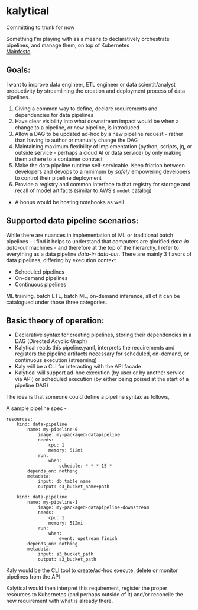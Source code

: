 # kalytical

Committing to trunk for now  

Something I'm playing with as a means to declaratively orchestrate pipelines, and manage them, on top of Kubernetes  
[Mainfesto](Manifesto.md)

## Goals:  
I want to improve data engineer, ETL engineer or data scientit/analyst productivity by streamlining the creation and deployment process of data pipelines.  
1) Giving a common way to define, declare requirements and dependencies for data pipelines  
2) Have clear visibility into what downstream impact would be when a change to a pipeline, or new pipeline, is introduced     
3) Allow a DAG to be updated ad-hoc by a new pipeline request - rather than having to author or manually change the DAG  
4) Maintaining maximum flexibility of implementation (python, scripts, jq, or outside service - perhaps a cloud AI or data service) by only making them adhere to a container contract  
5) Make the data pipeline runtime self-servicable. Keep friction between developers and devops to a minimum by *safely* empowering developers to control their pipeline deployment  
6) Provide a registry and common interface to that registry for storage and recall of model artifacts (similar to AWS's ``model`` catalog)  
* A bonus would be hosting notebooks as well

## Supported data pipeline scenarios:  
While there are nuances in implementation of ML or traditional batch pipelines - I find it helps to understand that computers are glorified *data-in data-out* machines - and therefore at the top of the hierarchy, I refer to everything as a data pipeline *data-in data-out*. There are mainly 3 flavors of data pipelines, differing by execution context  
* Scheduled pipelines
* On-demand pipelines
* Continuous pipelines

ML training, batch ETL, batch ML, on-demand inference, all of it can be catalogued under those three categories.  

## Basic theory of operation:  
* Declarative syntax for creating pipelines, storing their dependencies in a DAG (Directed Acyclic Graph)  
* Kalytical reads this pipeline.yaml, interprets the requirements and registers the pipeline artifacts necessary for scheduled, on-demand, or continuous execution (streaming)   
* Kaly will be a CLI for interacting with the API facade  
* Kalytical will support ad-hoc execution (by user or by another service via API) or scheduled execution (by either being poised at the start of a pipeline DAG)  


The idea is that someone could define a pipeline syntax as follows,  

A sample pipeline spec -
```
resources:
    kind: data-pipeline
        name: my-pipeline-0
            image: my-packaged-datapipeline
            needs:
                cpu: 1
                memory: 512mi
            run:
                when: 
                    schedule: * * * 15 *
        depends_on: nothing
        metadata:
            input: db.table_name
            output: s3_bucket_name+path

    kind: data-pipeline
        name: my-pipeline-1
            image: my-packaged-datapipeline-downstream
            needs:
                cpu: 1
                memory: 512mi
            run:
                when: 
                    event: upstream_finish
        depends_on: nothing
        metadata:
            input: s3_bucket_path
            output: s3_bucket_path      

```
Kaly would be the CLI tool to create/ad-hoc execute, delete or monitor pipelines from the API  

Kalytical would then interpret this requirement, register the proper resources to Kubernetes (and perhaps outside of it) and/or reconcile the new requirement with what is already there.  


